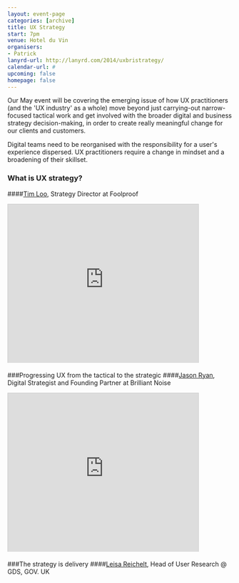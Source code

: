 ```yaml
---
layout: event-page
categories: [archive]
title: UX Strategy
start: 7pm
venue: Hotel du Vin
organisers: 
- Patrick
lanyrd-url: http://lanyrd.com/2014/uxbristrategy/
calendar-url: #
upcoming: false
homepage: false
---
```

Our May event will be covering the emerging issue of how UX practitioners (and the 'UX industry' as a whole) move beyond just carrying-out narrow-focused tactical work and get involved with the broader digital and business strategy decision-making, in order to create really meaningful change for our clients and customers.

Digital teams need to be reorganised with the responsibility for a user's experience dispersed. UX practitioners require a change in mindset and a broadening of their skillset.

### What is UX strategy?
####[Tim Loo](http://www.twitter.com/timothyloo), Strategy Director at Foolproof

<iframe src="http://www.slideshare.net/slideshow/embed_code/34665271" width="427" height="356" frameborder="0" marginwidth="0" marginheight="0" scrolling="no" style="border:1px solid #CCC; border-width:1px 1px 0; margin-bottom:5px; max-width: 100%;" allowfullscreen> </iframe> 

###Progressing UX from the tactical to the strategic
####[Jason Ryan](http://www.twitter.com/jasonryan), Digital Strategist and Founding Partner at Brilliant Noise

<iframe src="http://www.slideshare.net/slideshow/embed_code/34659836" width="427" height="356" frameborder="0" marginwidth="0" marginheight="0" scrolling="no" style="border:1px solid #CCC; border-width:1px 1px 0; margin-bottom:5px; max-width: 100%;" allowfullscreen> </iframe> 

###The strategy is delivery
####[Leisa Reichelt](http://www.twitter.com/leisa), Head of User Research @ GDS, GOV. UK